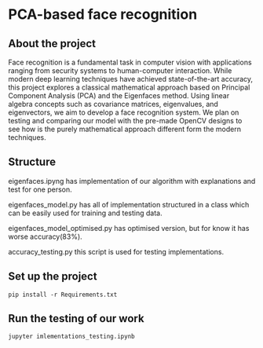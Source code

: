 # PCA-based face recognition

## About the project

Face recognition is a fundamental task in computer vision with applications ranging from security systems to human-computer interaction.
While modern deep learning techniques have achieved state-of-the-art accuracy, this project explores a classical mathematical approach based on Principal Component Analysis (PCA) and the Eigenfaces method. Using linear algebra concepts such as covariance matrices, eigenvalues, and eigenvectors, we aim to develop a face recognition system. We plan on testing and comparing our model with the pre-made OpenCV designs to see how is the purely mathematical approach different form the modern techniques.

## Structure
eigenfaces.ipyng has implementation of our algorithm with explanations and test for one person.<br>

eigenfaces\_model.py has all of implementation structured in a class which can be easily used for training and testing data.<br>

eigenfaces\_model\_optimised.py has optimised version, but for know it has worse accuracy(83\%).<br>

accuracy\_testing.py this script is used for testing implementations.<br>

## Set up the project

```
pip install -r Requirements.txt
```

## Run the testing of our work

```
jupyter imlementations_testing.ipynb
```
